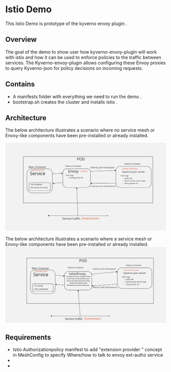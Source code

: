 # Istio Demo 

This Istio Demo is prototype of the kyverno envoy plugin .

## Overview 

The goal of the demo to show user how kyverno-envoy-plugin will work with istio and how it can be used to enforce policies to the traffic between services. The Kyverno-envoy-plugin allows configuring these Envoy proxies to query Kyverno-json for policy decisions on incoming requests.

## Contains
 
- A manifests folder with everything we need to run the demo . 
- bootstrap.sh creates the cluster and installs istio . 

## Architecture
The below architecture illustrates a scenario where no service mesh or Envoy-like components have been pre-installed or already installed.

![Architecture](architecture1.png)


The below architecture illustrates a scenario where a service mesh or Envoy-like components have been pre-installed or already installed.
![Architecture](architecture2.png)

## Requirements

- Istio Authorizationpolicy manifest  to add "extension provider " concept in MeshConfig to specify Where/how to talk to envoy ext-authz service 
-
-